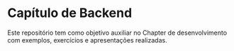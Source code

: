 # Capítulo de Backend

Este repositório tem como objetivo auxiliar no Chapter de desenvolvimento com exemplos, exercícios e apresentações realizadas.
